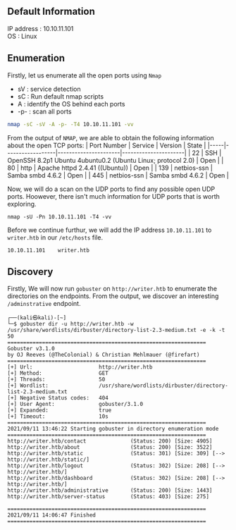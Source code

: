 ## Default Information
IP address : 10.10.11.101\
OS : Linux

## Enumeration
Firstly, let us enumerate all the open ports using ```Nmap```
* sV : service detection
* sC : Run default nmap scripts
* A : identify the OS behind each ports
* -p- : scan all ports

```bash
nmap -sC -sV -A -p- -T4 10.10.11.101 -vv
```

From the output of ```NMAP```, we are able to obtain the following information about the open TCP ports:
| Port Number | Service | Version | State |
|-----|------------------|----------------------|----------------------|
| 22	| SSH | OpenSSH 8.2p1 Ubuntu 4ubuntu0.2 (Ubuntu Linux; protocol 2.0) | Open |
| 80	| http | Apache httpd 2.4.41 ((Ubuntu)) | Open |
| 139	| netbios-ssn | Samba smbd 4.6.2 | Open |
| 445	| netbios-ssn | Samba smbd 4.6.2 | Open |

Now, we will do a scan on the UDP ports to find any possible open UDP ports. Hoowever, there isn't much information for UDP ports that is worth exploring.
```
nmap -sU -Pn 10.10.11.101 -T4 -vv 
```

Before we continue furthur, we will add the IP address ```10.10.11.101``` to ```writer.htb``` in our ```/etc/hosts``` file. 

```
10.10.11.101    writer.htb
```

## Discovery
Firstly, We will now run ```gobuster``` on ```http://writer.htb``` to enumerate the directories on the endpoints. From the output, we discover an interesting ```/adminstrative``` endpoint.

```
┌──(kali㉿kali)-[~]
└─$ gobuster dir -u http://writer.htb -w /usr/share/wordlists/dirbuster/directory-list-2.3-medium.txt -e -k -t 50
===============================================================
Gobuster v3.1.0
by OJ Reeves (@TheColonial) & Christian Mehlmauer (@firefart)
===============================================================
[+] Url:                     http://writer.htb
[+] Method:                  GET
[+] Threads:                 50
[+] Wordlist:                /usr/share/wordlists/dirbuster/directory-list-2.3-medium.txt
[+] Negative Status codes:   404
[+] User Agent:              gobuster/3.1.0
[+] Expanded:                true
[+] Timeout:                 10s
===============================================================
2021/09/11 13:46:22 Starting gobuster in directory enumeration mode
===============================================================
http://writer.htb/contact              (Status: 200) [Size: 4905]
http://writer.htb/about                (Status: 200) [Size: 3522]
http://writer.htb/static               (Status: 301) [Size: 309] [--> http://writer.htb/static/]
http://writer.htb/logout               (Status: 302) [Size: 208] [--> http://writer.htb/]       
http://writer.htb/dashboard            (Status: 302) [Size: 208] [--> http://writer.htb/]       
http://writer.htb/administrative       (Status: 200) [Size: 1443]                               
http://writer.htb/server-status        (Status: 403) [Size: 275]                                
                                                                                                
===============================================================
2021/09/11 14:06:47 Finished
===============================================================
```
